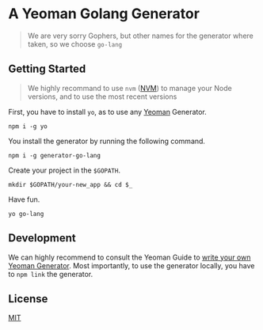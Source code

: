 # A Yeoman Golang Generator

> We are very sorry Gophers, but other names for the generator where taken, so we choose `go-lang`

## Getting Started

> We highly recommand to use `nvm` ([NVM](https://github.com/creationix/nvm)) to manage your Node versions, and to use the most recent versions

First, you have to install `yo`, as to use any [Yeoman](http://yeoman.io/) Generator. 

```
npm i -g yo
```

You install the generator by running the following command.

```
npm i -g generator-go-lang
```

Create your project in the `$GOPATH`.

```
mkdir $GOPATH/your-new_app && cd $_
```

Have fun.

```
yo go-lang
```

## Development

We can highly recommend to consult the Yeoman Guide to [write your own Yeoman Generator](http://yeoman.io/authoring/). Most importantly, to use the generator locally, you have to `npm link` the generator.

## License
[MIT](/LICENSE)